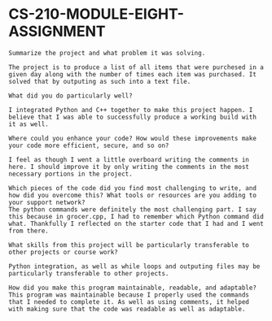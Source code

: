 # CS-210-MODULE-EIGHT-ASSIGNMENT



    Summarize the project and what problem it was solving.
    
    The project is to produce a list of all items that were purchesed in a given day along with the number of times each item was purchased. It solved that by outputing as such into a text file.
    
    What did you do particularly well?
    
    I integrated Python and C++ together to make this project happen. I believe that I was able to successfully produce a working build with it as well.
    
    Where could you enhance your code? How would these improvements make your code more efficient, secure, and so on?
    
    I feel as though I went a little overboard writing the comments in here. I should improve it by only writing the comments in the most necessary portions in the project.
    
    Which pieces of the code did you find most challenging to write, and how did you overcome this? What tools or resources are you adding to your support network?
    The python commands were definitely the most challenging part. I say this because in grocer.cpp, I had to remember which Python command did what. Thankfully I reflected on the starter code that I had and I went from there.
    
    What skills from this project will be particularly transferable to other projects or course work?
    
    Python integration, as well as while loops and outputing files may be particularly transferable to other projects.
   
    How did you make this program maintainable, readable, and adaptable?
    This program was maintainable because I properly used the commands that I needed to complete it. As well as using comments, it helped with making sure that the code was readable as well as adaptable.
